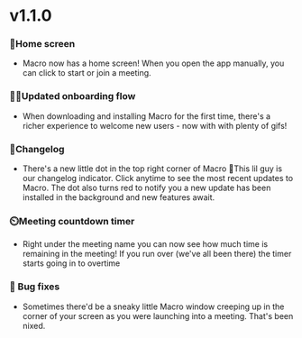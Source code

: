 # v1.1.0

### 🏡Home screen

- Macro now has a home screen! When you open the app manually, you can click to start or join a meeting.

### 🏄‍♀️Updated onboarding flow

- When downloading and installing Macro for the first time, there's a richer experience to welcome new users - now with with plenty of gifs!

### 📝Changelog

- There's a new little dot in the top right corner of Macro 👀This lil guy is our changelog indicator. Click anytime to see the most recent updates to Macro. The dot also turns red to notify you a new update has been installed in the background and new features await.

### ⏲️Meeting countdown timer

- Right under the meeting name you can now see how much time is remaining in the meeting! If you run over (we've all been there) the timer starts going in to overtime

### 🐛 Bug fixes

- Sometimes there'd be a sneaky little Macro window creeping up in the corner of your screen as you were launching into a meeting. That's been nixed.
